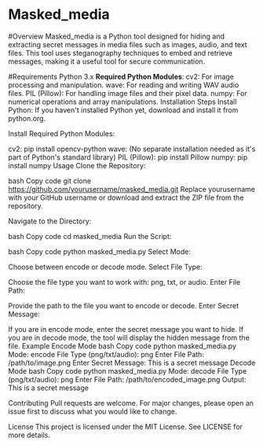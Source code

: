 # Masked_media
#Overview
Masked_media is a Python tool designed for hiding and extracting secret messages in media files such as images, audio, and text files. This tool uses steganography techniques to embed and retrieve messages, making it a useful tool for secure communication.

#Requirements
Python 3.x
**Required Python Modules**:
cv2: For image processing and manipulation.
wave: For reading and writing WAV audio files.
PIL (Pillow): For handling image files and their pixel data.
numpy: For numerical operations and array manipulations.
Installation Steps
Install Python: If you haven't installed Python yet, download and install it from python.org.

Install Required Python Modules:

cv2: pip install opencv-python
wave: (No separate installation needed as it's part of Python's standard library)
PIL (Pillow): pip install Pillow
numpy: pip install numpy
Usage
Clone the Repository:

bash
Copy code
git clone https://github.com/yourusername/masked_media.git
Replace yourusername with your GitHub username or download and extract the ZIP file from the repository.

Navigate to the Directory:

bash
Copy code
cd masked_media
Run the Script:

bash
Copy code
python masked_media.py
Select Mode:

Choose between encode or decode mode.
Select File Type:

Choose the file type you want to work with: png, txt, or audio.
Enter File Path:

Provide the path to the file you want to encode or decode.
Enter Secret Message:

If you are in encode mode, enter the secret message you want to hide.
If you are in decode mode, the tool will display the hidden message from the file.
Example
Encode Mode
bash
Copy code
python masked_media.py
Mode: encode
File Type (png/txt/audio): png
Enter File Path: /path/to/image.png
Enter Secret Message: This is a secret message
Decode Mode
bash
Copy code
python masked_media.py
Mode: decode
File Type (png/txt/audio): png
Enter File Path: /path/to/encoded_image.png
Output: This is a secret message

Contributing
Pull requests are welcome. For major changes, please open an issue first to discuss what you would like to change.

License
This project is licensed under the MIT License. See LICENSE for more details.
